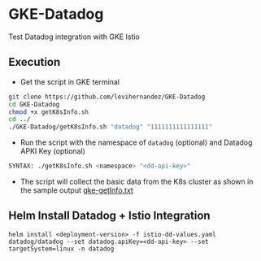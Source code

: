 # GKE-Datadog
Test Datadog integration with GKE Istio

## Execution

* Get the script in GKE terminal
```bash
git clone https://github.com/levihernandez/GKE-Datadog
cd GKE-Datadog
chmod +x getK8sInfo.sh
cd ../
./GKE-Datadog/getK8sInfo.sh "datadog" "1111111111111111"
```
* Run the script with the namespace of `datadog` (optional) and Datadog APKI Key (optional)

```bash
SYNTAX: ./getK8sInfo.sh <namespace> "<dd-api-key>"
```
* The script will collect the basic data from the K8s cluster as shown in the sample output [gke-getInfo.txt](gke-getInfo.txt)

## Helm Install Datadog + Istio Integration

`helm install <deployment-version> -f istio-dd-values.yaml  datadog/datadog --set datadog.apiKey=<dd-api-key> --set targetSystem=linux -n datadog`
